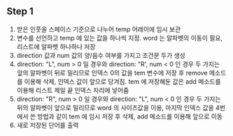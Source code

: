 ## Step 1
1. 받은 인풋을 스페이스 기준으로 나누어 temp 어레이에 임시 보관
2. 변수를 선언하고 temp 에 있는 값을 하나씩 지정. word 는 알파벳의 이동이 필요, 리스트에 알파벳 하나하나 저장 
3. direction 값과 num 값의 양/음수 여부를 가지고 조건문 두가 생성
4. direction: "L", num > 0 일 경우와 direction: "R', num < 0 인 경우 두 가지는 앞의 알파벳이 뒤로 밀리므로 인덱스 0의 값을 tem 변수에 저장 후 remove 메소드를 이용해 삭제, 인덱스 값이 앞으로 당겨짐. tem 에 저장해둔 값은 add 메소드를 이용해 리스트 제일 끝 인덱스 자리에 넣어줌
5. direction: "R", num > 0 일 경우와 direction: "L", num < 0 인 경우 두 가지는 뒤의 알파벳이 앞으로 밀리므로 word 의 사이즈값을 이용, 마지막 인덱스 값을 4번에서 쓴 방법과 같이 tem 에 임시 저장 후 삭제, add 메소드를 이용해 앞으로 이동
6. 새로 저장된 단어를 출력    